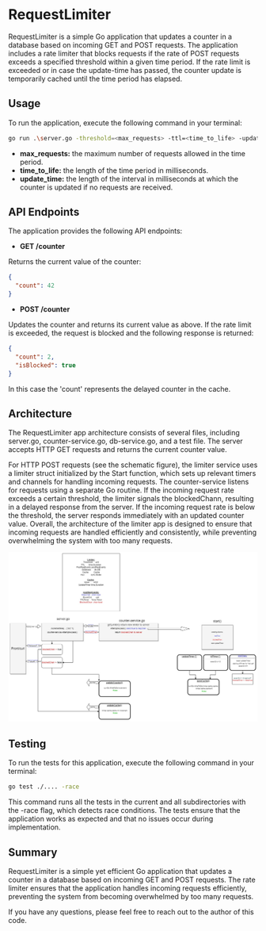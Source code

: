 # RequestLimiter
RequestLimiter is a simple Go application that updates a counter in a database based on incoming GET and POST requests. The application includes a rate limiter that blocks requests if the rate of POST requests exceeds a specified threshold within a given time period. If the rate limit is exceeded or in case the update-time has passed, the counter update is temporarily cached until the time period has elapsed.


## Usage
To run the application, execute the following command in your terminal:
```sh
go run .\server.go -threshold=<max_requests> -ttl=<time_to_life> -update=<update_time>
```
- **max_requests:** the maximum number of requests allowed in the time period.
- **time_to_life:** the length of the time period in milliseconds.
 - **update_time:** the length of the interval in milliseconds at which the counter is updated if no requests are received.

## API Endpoints
The application provides the following API endpoints:
- **GET /counter**

Returns the current value of the counter:
```json
{
  "count": 42
}
```
- **POST /counter**

Updates the counter and returns its current value as above. If the rate limit is exceeded, the request is blocked and the following response is returned:
```json
{
  "count": 2,
  "isBlocked": true
}
```
In this case the 'count' represents the delayed counter in the cache.
## Architecture
The RequestLimiter app architecture consists of several files, including server.go, counter-service.go, db-service.go, and a test file. The server accepts HTTP GET requests and returns the current counter value. 

For HTTP POST requests (see the schematic figure), the limiter service uses a limiter struct initialized by the Start function, which sets up relevant timers and channels for handling incoming requests. The counter-service listens for requests using a separate Go routine. If the incoming request rate exceeds a certain threshold, the limiter signals the blockedChann, resulting in a delayed response from the server. If the incoming request rate is below the threshold, the server responds immediately with an updated counter value. Overall, the architecture of the limiter app is designed to ensure that incoming requests are handled efficiently and consistently, while preventing overwhelming the system with too many requests.

![Schematic description of the program's architecture.](/public/assets/limit-diagram.jpg)

## Testing
To run the tests for this application, execute the following command in your terminal:
```sh
go test ./.... -race 
```
This command runs all the tests in the current and all subdirectories with the -race flag, which detects race conditions. The tests ensure that the application works as expected and that no issues occur during implementation.

## Summary
RequestLimiter is a simple yet efficient Go application that updates a counter in a database based on incoming GET and POST requests. The rate limiter ensures that the application handles incoming requests efficiently, preventing the system from becoming overwhelmed by too many requests.

If you have any questions, please feel free to reach out to the author of this code.


